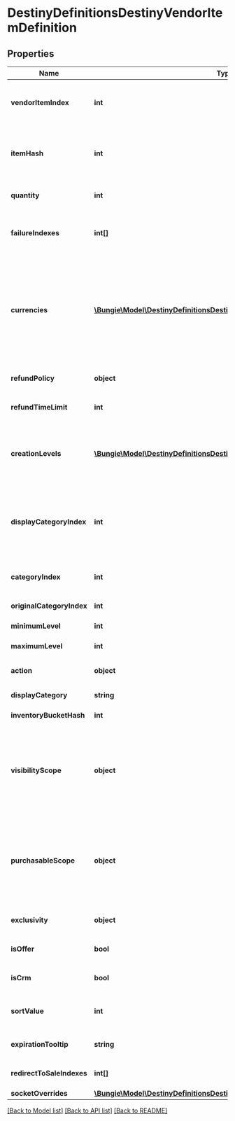 # DestinyDefinitionsDestinyVendorItemDefinition

## Properties
Name | Type | Description | Notes
------------ | ------------- | ------------- | -------------
**vendorItemIndex** | **int** | The index into the DestinyVendorDefinition.saleList. This is what we use to refer to items being sold throughout live and definition data. | [optional] 
**itemHash** | **int** | The hash identifier of the item being sold (DestinyInventoryItemDefinition).  Note that a vendor can sell the same item in multiple ways, so don&#39;t assume that itemHash is a unique identifier for this entity. | [optional] 
**quantity** | **int** | The amount you will recieve of the item described in itemHash if you make the purchase. | [optional] 
**failureIndexes** | **int[]** | An list of indexes into the DestinyVendorDefinition.failureStrings array, indicating the possible failure strings that can be relevant for this item. | [optional] 
**currencies** | [**\Bungie\Model\DestinyDefinitionsDestinyVendorItemQuantity[]**](DestinyDefinitionsDestinyVendorItemQuantity.md) | This is a pre-compiled aggregation of item value and priceOverrideList, so that we have one place to check for what the purchaser must pay for the item. Use this instead of trying to piece together the price separately.  The somewhat crappy part about this is that, now that item quantity overrides have dynamic modifiers, this will not necessarily be statically true. If you were using this instead of live data, switch to using live data. | [optional] 
**refundPolicy** | **object** | If this item can be refunded, this is the policy for what will be refundd, how, and in what time period. | [optional] 
**refundTimeLimit** | **int** | The amount of time before refundability of the newly purchased item will expire. | [optional] 
**creationLevels** | [**\Bungie\Model\DestinyDefinitionsDestinyItemCreationEntryLevelDefinition[]**](DestinyDefinitionsDestinyItemCreationEntryLevelDefinition.md) | The Default level at which the item will spawn. Almost always driven by an adjusto these days. Ideally should be singular. It&#39;s a long story how this ended up as a list, but there is always either going to be 0:1 of these entities. | [optional] 
**displayCategoryIndex** | **int** | This is an index specifically into the display category, as opposed to the server-side Categories (which do not need to match or pair with each other in any way: server side categories are really just structures for common validation. Display Category will let us more easily categorize items visually) | [optional] 
**categoryIndex** | **int** | The index into the DestinyVendorDefinition.categories array, so you can find the category associated with this item. | [optional] 
**originalCategoryIndex** | **int** | Same as above, but for the original category indexes. | [optional] 
**minimumLevel** | **int** | The minimum character level at which this item is available for sale. | [optional] 
**maximumLevel** | **int** | The maximum character level at which this item is available for sale. | [optional] 
**action** | **object** | The action to be performed when purchasing the item, if it&#39;s not just \&quot;buy\&quot;. | [optional] 
**displayCategory** | **string** | The string identifier for the category selling this item. | [optional] 
**inventoryBucketHash** | **int** | The inventory bucket into which this item will be placed upon purchase. | [optional] 
**visibilityScope** | **object** | The most restrictive scope that determines whether the item is available in the Vendor&#39;s inventory. See DestinyGatingScope&#39;s documentation for more information.  This can be determined by Unlock gating, or by whether or not the item has purchase level requirements (minimumLevel and maximumLevel properties). | [optional] 
**purchasableScope** | **object** | Similar to visibilityScope, it represents the most restrictive scope that determines whether the item can be purchased. It will at least be as restrictive as visibilityScope, but could be more restrictive if the item has additional purchase requirements beyond whether it is merely visible or not.  See DestinyGatingScope&#39;s documentation for more information. | [optional] 
**exclusivity** | **object** | If this item can only be purchased by a given platform, this indicates the platform to which it is restricted. | [optional] 
**isOffer** | **bool** | If this sale can only be performed as the result of an offer check, this is true. | [optional] 
**isCrm** | **bool** | If this sale can only be performed as the result of receiving a CRM offer, this is true. | [optional] 
**sortValue** | **int** | *if* the category this item is in supports non-default sorting, this value should represent the sorting value to use, pre-processed and ready to go. | [optional] 
**expirationTooltip** | **string** | If this item can expire, this is the tooltip message to show with its expiration info. | [optional] 
**redirectToSaleIndexes** | **int[]** | If this is populated, the purchase of this item should redirect to purchasing these other items instead. | [optional] 
**socketOverrides** | [**\Bungie\Model\DestinyDefinitionsDestinyVendorItemSocketOverride[]**](DestinyDefinitionsDestinyVendorItemSocketOverride.md) |  | [optional] 

[[Back to Model list]](../README.md#documentation-for-models) [[Back to API list]](../README.md#documentation-for-api-endpoints) [[Back to README]](../README.md)


